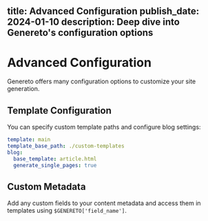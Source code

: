 title: Advanced Configuration
publish_date: 2024-01-10
description: Deep dive into Genereto's configuration options
---

# Advanced Configuration

Genereto offers many configuration options to customize your site generation.

## Template Configuration

You can specify custom template paths and configure blog settings:

```yaml
template: main
template_base_path: ./custom-templates
blog:
  base_template: article.html
  generate_single_pages: true
```

## Custom Metadata

Add any custom fields to your content metadata and access them in templates using `$GENERETO['field_name']`.
